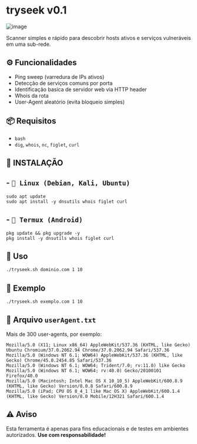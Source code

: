 # tryseek v0.1
![image](https://github.com/user-attachments/assets/9262b088-4a02-445c-ae3c-41454814db94)

Scanner simples e rápido para descobrir hosts ativos e serviços vulneráveis em uma sub-rede.

## ⚙️ Funcionalidades

- Ping sweep (varredura de IPs ativos)
- Detecção de serviços comuns por porta
- Identificação basica de servidor web via HTTP header
- Whois da rota
- User-Agent aleatório (evita bloqueio simples)

## 📦 Requisitos

- `bash`
- `dig`, `whois`, `nc`, `figlet`, `curl`

##
## 🔧 INSTALAÇÃO

## - `🐧 Linux (Debian, Kali, Ubuntu)`
```
sudo apt update
sudo apt install -y dnsutils whois figlet curl
```
## - `📱 Termux (Android)`
```
pkg update && pkg upgrade -y
pkg install -y dnsutils whois figlet curl
```

## 🚀 Uso

```bash
./tryseek.sh dominio.com 1 10
```

## 📝 Exemplo

```bash
./tryseek.sh exemplo.com 1 10
```

## 📁 Arquivo `userAgent.txt`

Mais de 300 user-agents, por exemplo:

```
Mozilla/5.0 (X11; Linux x86_64) AppleWebKit/537.36 (KHTML, like Gecko) Ubuntu Chromium/37.0.2062.94 Chrome/37.0.2062.94 Safari/537.36
Mozilla/5.0 (Windows NT 6.1; WOW64) AppleWebKit/537.36 (KHTML, like Gecko) Chrome/45.0.2454.85 Safari/537.36
Mozilla/5.0 (Windows NT 6.1; WOW64; Trident/7.0; rv:11.0) like Gecko
Mozilla/5.0 (Windows NT 6.1; WOW64; rv:40.0) Gecko/20100101 Firefox/40.0
Mozilla/5.0 (Macintosh; Intel Mac OS X 10_10_5) AppleWebKit/600.8.9 (KHTML, like Gecko) Version/8.0.8 Safari/600.8.9
Mozilla/5.0 (iPad; CPU OS 8_4_1 like Mac OS X) AppleWebKit/600.1.4 (KHTML, like Gecko) Version/8.0 Mobile/12H321 Safari/600.1.4
```

## ⚠️ Aviso

Esta ferramenta é apenas para fins educacionais e de testes em ambientes autorizados.
**Use com responsabilidade!**
